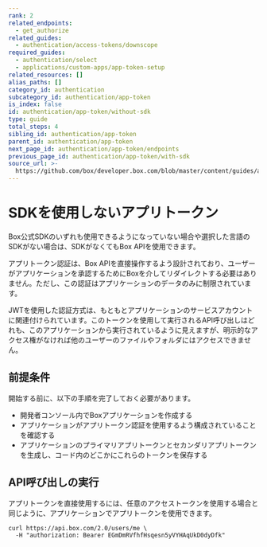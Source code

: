 ```yaml
---
rank: 2
related_endpoints:
  - get_authorize
related_guides:
  - authentication/access-tokens/downscope
required_guides:
  - authentication/select
  - applications/custom-apps/app-token-setup
related_resources: []
alias_paths: []
category_id: authentication
subcategory_id: authentication/app-token
is_index: false
id: authentication/app-token/without-sdk
type: guide
total_steps: 4
sibling_id: authentication/app-token
parent_id: authentication/app-token
next_page_id: authentication/app-token/endpoints
previous_page_id: authentication/app-token/with-sdk
source_url: >-
  https://github.com/box/developer.box.com/blob/master/content/guides/authentication/app-token/without-sdk.md
---
```

# SDKを使用しないアプリトークン

Box公式SDKのいずれも使用できるようになっていない場合や選択した言語のSDKがない場合は、SDKがなくてもBox APIを使用できます。

アプリトークン認証は、Box APIを直接操作するよう設計されており、ユーザーがアプリケーションを承認するためにBoxを介してリダイレクトする必要はありません。ただし、この認証はアプリケーションのデータのみに制限されています。

<Message notice>

JWTを使用した認証方式は、もともとアプリケーションのサービスアカウントに関連付けられています。このトークンを使用して実行されるAPI呼び出しはどれも、このアプリケーションから実行されているように見えますが、明示的なアクセス権がなければ他のユーザーのファイルやフォルダにはアクセスできません。

</Message>

## 前提条件

開始する前に、以下の手順を完了しておく必要があります。

* 開発者コンソール内でBoxアプリケーションを作成する
* アプリケーションがアプリトークン認証を使用するよう構成されていることを確認する
* アプリケーションのプライマリアプリトークンとセカンダリアプリトークンを生成し、コード内のどこかにこれらのトークンを保存する

## API呼び出しの実行

アプリトークンを直接使用するには、任意のアクセストークンを使用する場合と同じように、アプリケーションでアプリトークンを使用できます。

```curl
curl https://api.box.com/2.0/users/me \
  -H "authorization: Bearer EGmDmRVfhfHsqesn5yVYHAqUkD0dyDfk"
```
